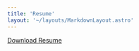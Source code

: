 ```yaml
---
title: 'Resume'
layout: '~/layouts/MarkdownLayout.astro'
---
```


[Download Resume](https://jeremiah.secrist.xyz/Jeremiah_Secrist_Resume.pdf)
